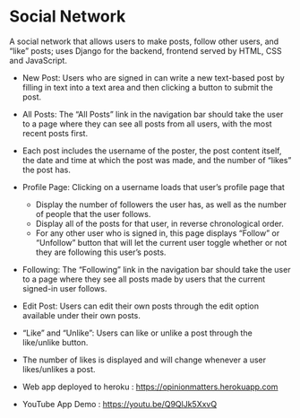 # Social Network

A social network that allows users to make posts, follow other users, and “like” posts; uses Django for the backend, frontend served by HTML, CSS and JavaScript.


- New Post: Users who are signed in can write a new text-based post by filling in text into a text area and then clicking a button to submit the post.
- All Posts: The “All Posts” link in the navigation bar should take the user to a page where they can see all posts from all users, with the most recent posts first.
- Each post includes the username of the poster, the post content itself, the date and time at which the post was made, and the number of “likes” the post has.
- Profile Page: Clicking on a username loads that user’s profile page that
  - Display the number of followers the user has, as well as the number of people that the user follows.
  - Display all of the posts for that user, in reverse chronological order.
  - For any other user who is signed in, this page displays “Follow” or “Unfollow” button that will let the current user toggle whether or not they are following this user’s posts. 
- Following: The “Following” link in the navigation bar should take the user to a page where they see all posts made by users that the current signed-in user follows.
- Edit Post: Users can edit their own posts through the edit option available under their own posts.
- “Like” and “Unlike”: Users can like or unlike a post through the like/unlike button.
- The number of likes is displayed and will change whenever a user likes/unlikes a post.

- Web app deployed to heroku : https://opinionmatters.herokuapp.com

- YouTube App Demo : https://youtu.be/Q9QlJk5XxvQ 
